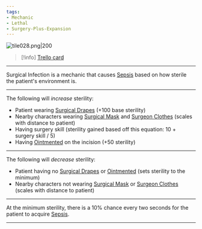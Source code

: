 ```yaml
---
tags:
- Mechanic
- Lethal
- Surgery-Plus-Expansion
---
```


![tile028.png\|200](/Surgery%20Plus%20Expansion/Surgical%20Infection%20-%20Attachments/671a204126366371231290e3.png)

> [!info] [Trello card](https://trello.com/c/gYaba5N5/156-surgical-infection)

---

Surgical Infection is a mechanic that causes [Sepsis](../Blood/Sepsis.md) based on how sterile the patient's environment is.

---

The following will _increase_ sterility:

- Patient wearing [Surgical Drapes](Surgical%20Drapes.md) (+100 base sterility)
- Nearby characters wearing [Surgical Mask](Surgical%20Mask.md) and [Surgeon Clothes](Surgeon%20Clothes.md) (scales with distance to patient)
- Having surgery skill (sterility gained based off this equation: 10 + surgery skill / 5)
- Having [Ointmented](../Any%20bodypart/Ointmented.md) on the incision (+50 sterility)

---

The following will _decrease_ sterility:

- Patient having no [Surgical Drapes](Surgical%20Drapes.md) or [Ointmented](../Any%20bodypart/Ointmented.md) (sets sterility to the minimum)
- Nearby characters not wearing [Surgical Mask](Surgical%20Mask.md) or [Surgeon Clothes](Surgeon%20Clothes.md) (scales with distance to patient)

---

At the minimum sterility, there is a 10% chance every two seconds for the patient to acquire [Sepsis](../Blood/Sepsis.md).

---

